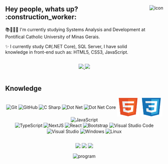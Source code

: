<div>
  <img align="right" alt="icon" height="150" src="https://cdn.discordapp.com/attachments/835910318894874654/853387152342777856/hydra_dribbble.gif">
  <h2> Hey people, whats up? :construction_worker:</h2>
  <p align="left">📚👨🏻‍🎓 I'm currently studying Systems Analysis and Development at Pontifical Catholic University of Minas Gerais.</p>
  <p align="left">✨ I currently study C#(.NET Core), SQL Server, I have solid knowledge in front-end such as: HTML5, CSS3, JavaScript.</p>
</div>

##

<div align="center">
  <a href="https://github.com/vkhydra">
  <img height="160em" src="https://github-readme-stats.vercel.app/api?username=vkhydra&show_icons=true&theme=dracula&include_all_commits=true&count_private=true"/>
  <img height="160em" src="https://github-readme-stats.vercel.app/api/top-langs/?username=vkhydra&layout=compact&langs_count=7&theme=dracula"/>
  </a>
</div>
<div style="display: inline_block" align="center"><br>
  <h2 align="left"> Knowledge </h2>
  <img align="center" alt="Git" height="60" width="70" src="https://cdn.jsdelivr.net/gh/devicons/devicon/icons/git/git-original.svg"/>
  <img align="center" alt="GitHub" height="60" width="70" src="https://cdn.jsdelivr.net/gh/devicons/devicon/icons/github/github-original.svg"/>
  <img align="center" alt="C Sharp" height="60" width="70" src="https://cdn.jsdelivr.net/gh/devicons/devicon/icons/csharp/csharp-original.svg"/>
  <img align="center" alt="Dot Net" height="60" width="70" src="https://cdn.jsdelivr.net/gh/devicons/devicon/icons/dot-net/dot-net-plain-wordmark.svg" />
  <img align="center" alt="Dot Net Core" height="60" width="70" src="https://cdn.jsdelivr.net/gh/devicons/devicon/icons/dotnetcore/dotnetcore-original.svg" />
  <img align="center" alt="HTML" height="60" width="70" src="https://raw.githubusercontent.com/devicons/devicon/master/icons/html5/html5-original.svg"/>
  <img align="center" alt="CSS" height="60" width="70" src="https://raw.githubusercontent.com/devicons/devicon/master/icons/css3/css3-original.svg"/>
  <img align="center" alt="JavaScript" height="60" width="70" src="https://cdn.jsdelivr.net/gh/devicons/devicon/icons/javascript/javascript-original.svg" /><br/>
  <img align="center" alt="TypeScript" height="60" width="70" src="https://cdn.jsdelivr.net/gh/devicons/devicon/icons/typescript/typescript-original.svg"/>
  <img align="center" alt="NextJS" height="60" width="70" src="https://cdn.jsdelivr.net/gh/devicons/devicon/icons/nextjs/nextjs-original.svg" />
  <img align="center" alt="React" height="60" width="70" src="https://cdn.jsdelivr.net/gh/devicons/devicon/icons/react/react-original.svg" />
  <img align="center" alt="Bootstrap" height="60" width="70" src="https://cdn.jsdelivr.net/gh/devicons/devicon/icons/bootstrap/bootstrap-original.svg" />
  <img align="center" alt="Visual Studio Code" height="60" width="70" src="https://cdn.jsdelivr.net/gh/devicons/devicon/icons/vscode/vscode-original.svg"/>
  <img align="center" alt="Visual Studio" height="60" width="70"  src="https://cdn.jsdelivr.net/gh/devicons/devicon/icons/visualstudio/visualstudio-plain.svg" />
  <img align="center" alt="Windows" height="60" width="70" src="https://cdn.jsdelivr.net/gh/devicons/devicon/icons/windows8/windows8-original.svg" />
  <img align="center" alt="Linux" height="60" width="70" src="https://cdn.jsdelivr.net/gh/devicons/devicon/icons/linux/linux-original.svg"/>
</div>
  
  ##
  
 <div align="center">
    <a href = "mailto:victor.kulessa@outlook.com"><img src="https://img.shields.io/badge/Microsoft_Outlook-0078D4?style=for-the-badge&logo=microsoft-outlook&logoColor=white" target="_blank"></a>
    <a href="https://www.linkedin.com/in/victor-kulessa/" target="_blank"><img src="https://img.shields.io/badge/-LinkedIn-%230077B5?style=for-the-badge&logo=linkedin&logoColor=white" target="_blank"></a> 
    <a href="https://discordapp.com/users/401110489083543572" target="_blank"><img src="https://img.shields.io/badge/Discord-7289DA?style=for-the-badge&logo=discord&logoColor=white" target="_blank"></a>
  
  ![program](https://thumbs.gfycat.com/AstonishingDentalGermanspitz-size_restricted.gif)
 
</div>

